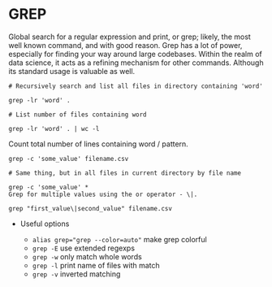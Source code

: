 # GREP

Global search for a regular expression and print, or grep; likely, the most well known command, and with good reason.
Grep has a lot of power, especially for finding your way around large codebases. Within the realm of data science, it
acts as a refining mechanism for other commands. Although its standard usage is valuable as well.

```
# Recursively search and list all files in directory containing 'word'

grep -lr 'word' .

# List number of files containing word

grep -lr 'word' . | wc -l
```

Count total number of lines containing word / pattern.

```
grep -c 'some_value' filename.csv

# Same thing, but in all files in current directory by file name

grep -c 'some_value' *
Grep for multiple values using the or operator - \|.

grep "first_value\|second_value" filename.csv
```

- Useful options

  - `alias grep="grep --color=auto"` make grep colorful
  - `grep -E` use extended regexps
  - `grep -w` only match whole words
  - `grep -l` print name of files with match
  - `grep -v` inverted matching
